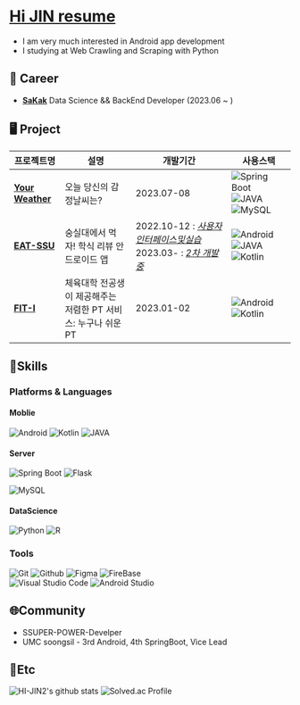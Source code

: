 # [Hi JIN resume](https://my.surfit.io/w/597611764)


- I am very much interested in Android app development   
- I studying at Web Crawling and Scraping with Python



## 💼 Career

- **[SaKak](https://www.sakak.co.kr/)** Data Science && BackEnd Developer (2023.06 ~ )

## 🖥️ Project

|프로젝트명|설명|개발기간|사용스택|
|---|---|---|---|
| [**Your Weather**](https://github.com/yourweather/yourweather_server) | 오늘 당신의 감정날씨는? |2023.07-08 | ![Spring Boot](https://img.shields.io/badge/-Spring%20Boot-6DB33F?style=flat&logo=springboot&logoColor=white) ![JAVA](https://img.shields.io/badge/java-007396?style=flat&logo=java&logoColor=white") ![MySQL](https://img.shields.io/badge/MySQL-4479A1?style=flat&logo=MySQL&logoColor=white) |
| [**EAT-SSU**](https://github.com/EAT-SSU) | 숭실대에서 먹자! 학식 리뷰 안드로이드 앱 |2022.10-12 : [*사용자인터페이스및실습*](https://github.com/EAT-SSU/EAT-SSU)  2023.03- : [*2차 개발 중*](https://github.com/EAT-SSU/EatSSU-Android) |![Android](https://img.shields.io/badge/Android-3DDC84.svg?&style=flat&logo=Android&logoColor=white) ![JAVA](https://img.shields.io/badge/java-007396?style=flat&logo=java&logoColor=white")  ![Kotlin](https://img.shields.io/badge/Kotlin-7F52FF.svg?&style=flat&logo=Kotlin&logoColor=white)
| [**FIT-I**](https://github.com/FIT-I/FIT-I-Android) | 체육대학 전공생이 제공해주는 저렴한 PT 서비스: 누구나 쉬운 PT  |2023.01-02 |![Android](https://img.shields.io/badge/Android-3DDC84.svg?&style=flat&logo=Android&logoColor=white) ![Kotlin](https://img.shields.io/badge/Kotlin-7F52FF.svg?&style=flat&logo=Kotlin&logoColor=white) |







## 🌱Skills
### Platforms & Languages
#### Moblie
![Android](https://img.shields.io/badge/Android-3DDC84.svg?&style=flat&logo=Android&logoColor=white)
![Kotlin](https://img.shields.io/badge/Kotlin-7F52FF.svg?&style=flat&logo=Kotlin&logoColor=white)
![JAVA](https://img.shields.io/badge/java-007396?style=flat&logo=java&logoColor=white")

#### Server
![Spring Boot](https://img.shields.io/badge/-Spring%20Boot-6DB33F?style=flat&logo=springboot&logoColor=white)
![Flask](https://img.shields.io/badge/-Flask-000000?style=flat&logo=Flask&logoColor=white)

![MySQL](https://img.shields.io/badge/MySQL-4479A1?style=flat&logo=MySQL&logoColor=white)


#### DataScience
![Python](https://img.shields.io/badge/Python-3776AB.svg?&style=flat&logo=Python&logoColor=white)
![R](https://img.shields.io/badge/R-276DC3.svg?&style=flat&logo=R&logoColor=white)

### Tools
![Git](https://img.shields.io/badge/Git-F05032.svg?&style=flat&logo=Git&logoColor=white)
![Github](https://img.shields.io/badge/github-181717?style=flat&logo=github&logoColor=white)
![Figma](https://img.shields.io/badge/Figma-F24E1E.svg?&style=flat&logo=Figma&logoColor=white)
![FireBase](https://img.shields.io/badge/FIREBASE-FFCA28.svg?&style=flat&logo=FIREBASE&logoColor=white)  
![Visual Studio Code](https://img.shields.io/badge/Visual%20Studio%20Code-007ACC.svg?&style=flat&logo=Visual%20Studio%20Code&logoColor=white)
![Android Studio](https://img.shields.io/badge/Android%20Studio-3DDC84.svg?&style=flat&logo=Android%20Studio&logoColor=white)


## 🌐Community

- SSUPER-POWER-Develper
- UMC soongsil - 3rd Android, 4th SpringBoot, Vice Lead

## 💭Etc

![HI-JIN2's github stats](https://github-readme-stats.vercel.app/api?username=HI-JIN2&show_icons=true)
![Solved.ac Profile](http://mazassumnida.wtf/api/v2/generate_badge?boj=qldls0307)


